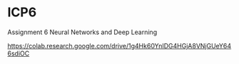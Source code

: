 # ICP6
Assignment 6 Neural Networks and Deep Learning

https://colab.research.google.com/drive/1g4Hk60YnIDG4HGjA8VNjGUeY646sdiOC



